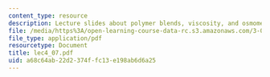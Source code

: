 ```yaml
---
content_type: resource
description: Lecture slides about polymer blends, viscosity, and osmometry.
file: /media/https%3A/open-learning-course-data-rc.s3.amazonaws.com/3-063-polymer-physics-spring-2007/a68c64ab22d2374ffc13e198ab6d6a25_lec4_07.pdf
file_type: application/pdf
resourcetype: Document
title: lec4_07.pdf
uid: a68c64ab-22d2-374f-fc13-e198ab6d6a25
---
```

